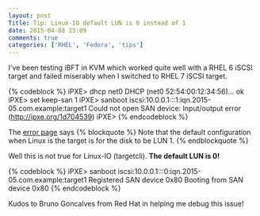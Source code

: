 ```yaml
---
layout: post
Title: Tip: Linux-IO default LUN is 0 instead of 1
date: 2015-04-08 15:09
comments: true
categories: ['RHEL', 'Fedora', 'tips']
---
```


I've been testing iBFT in KVM which worked quite well with a RHEL 6 iSCSI target
and failed miserably when I switched to RHEL 7 iSCSI target.

{% codeblock %}
iPXE> dhcp net0
DHCP (net0 52:54:00:12:34:56)... ok
iPXE> set keep-san 1
iPXE> sanboot iscsi:10.0.0.1:::1:iqn.2015-05.com.example:target1
Could not open SAN device: Input/output error (http://ipxe.org/1d704539)
iPXE>
{% endcodeblock %}

The [error page](http://ipxe.org/err/1d7045) says
{% blockquote %}
Note that the default configuration when Linux is the target is for the disk to be LUN 1.
{% endblockquote %}

Well this is not true for Linux-IO (targetcli). **The default LUN is 0!**

{% codeblock %}
iPXE> sanboot iscsi:10.0.0.1:::0:iqn.2015-05.com.example:target1
Registered SAN device 0x80
Booting from SAN device 0x80
{% endcodeblock %}

Kudos to Bruno Goncalves from Red Hat in helping me debug this issue!
